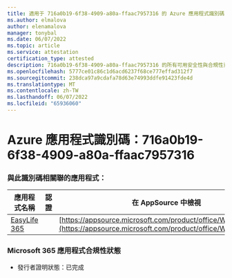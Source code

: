 ```yaml
---
title: 適用于 716a0b19-6f38-4909-a80a-ffaac7957316 的 Azure 應用程式識別碼資訊
ms.author: elmalova
author: elenamalova
manager: tonybal
ms.date: 06/07/2022
ms.topic: article
ms.service: attestation
certification_type: attested
description: 716a0b19-6f38-4909-a80a-ffaac7957316 的所有可用安全性與合規性資訊。
ms.openlocfilehash: 5777ce01c86c1d6acd6237f68ce777effad312f7
ms.sourcegitcommit: 238dca97a9cdafa78d63e74993ddfe91423fde4d
ms.translationtype: MT
ms.contentlocale: zh-TW
ms.lasthandoff: 06/07/2022
ms.locfileid: "65936060"
---
```

# <a name="azure-app-id-716a0b19-6f38-4909-a80a-ffaac7957316"></a>Azure 應用程式識別碼：716a0b19-6f38-4909-a80a-ffaac7957316


### <a name="apps-associated-with-this-id"></a>與此識別碼相關聯的應用程式：
| **應用程式名稱** | **認證** | **在 AppSource 中檢視** |
|--------------|---------------|-----------------------|
| [EasyLife 365](../forward/WA200003697.md) |  | [https://appsource.microsoft.com/product/office/WA200003697](https://appsource.microsoft.com/product/office/WA200003697) |

### <a name="microsoft-365-app-compliance-status"></a>Microsoft 365 應用程式合規性狀態
- 發行者證明狀態：已完成
